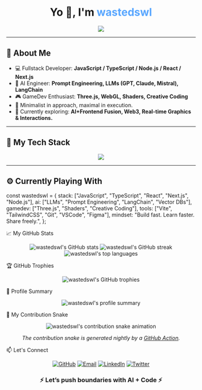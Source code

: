 <h1 align="center">Yo 👋, I'm <span style="color:#58a6ff">wastedswl</span></h1>

<p align="center">
  <img src="https://readme-typing-svg.demolab.com?font=Fira+Code&size=22&pause=1000&color=58A6FF¢er=true&vCenter=true&width=800&lines=Fullstack+JavaScript%2FTypeScript+Developer;React+%7C+Next.js+%7C+Node.js;AI+Engineer+%7C+Prompt+Engineer+%7C+LLMs;Game+Dev+Lover+%F0%9F%8E%AE+%7C+Three.js+%2F+Shaders;Clean+Code+%7C+Creative+Tech+%7C+Open+Source" />
</p>

---

## 🧠 About Me

- 💻 Fullstack Developer: **JavaScript / TypeScript / Node.js / React / Next.js**
- 🤖 AI Engineer: **Prompt Engineering, LLMs (GPT, Claude, Mistral), LangChain**
- 🎮 GameDev Enthusiast: **Three.js, WebGL, Shaders, Creative Coding**
- 🧩 Minimalist in approach, maximal in execution.
- 🔭 Currently exploring: **AI+Frontend Fusion, Web3, Real-time Graphics & Interactions.**

---

## 🚀 My Tech Stack

<p align="center">
  <img src="https://skillicons.dev/icons?i=js,ts,react,nextjs,nodejs,express,vite,redux,html,css,tailwind,figma,git,github,vscode,threejs" />
</p>

---

## ⚙️ Currently Playing With


const wastedswl = {
  stack: ["JavaScript", "TypeScript", "React", "Next.js", "Node.js"],
  ai: ["LLMs", "Prompt Engineering", "LangChain", "Vector DBs"],
  gamedev: ["Three.js", "Shaders", "Creative Coding"],
  tools: ["Vite", "TailwindCSS", "Git", "VSCode", "Figma"],
  mindset: "Build fast. Learn faster. Share freely.",
};

📈 My GitHub Stats
<p align="center">
<img src="https://github-readme-stats.vercel.app/api?username=wastedswl&show_icons=true&theme=tokyonight&count_private=true&hide_border=true" alt="wastedswl's GitHub stats" />
<img src="https://github-readme-streak-stats.herokuapp.com?user=wastedswl&theme=tokyonight&hide_border=true" alt="wastedswl's GitHub streak" />
<img src="https://github-readme-stats.vercel.app/api/top-langs/?username=wastedswl&layout=compact&theme=tokyonight&hide_border=true" alt="wastedswl's top languages" />
</p>
🏆 GitHub Trophies
<p align="center">
<img src="https://github-profile-trophy.vercel.app/?username=wastedswl&theme=tokyonight&no-frame=true&row=1&column=7" alt="wastedswl's GitHub trophies" />
</p>
🧩 Profile Summary
<p align="center">
<img src="https://github-profile-summary-cards.vercel.app/api/cards/profile-details?username=wastedswl&theme=tokyonight" alt="wastedswl's profile summary" />
</p>
🐍 My Contribution Snake
<p align="center">
<!-- ВНИМАНИЕ НА ЭТОТ ПУТЬ! -->
<!-- Он должен соответствовать вашему username, имени репозитория, основной ветке и пути к файлу из snake.yml -->
<!-- Пример для username 'wastedswl', репозитория 'wastedswl', ветки 'main' и файла 'dist/github-contribution-grid-snake-dark.svg' -->
<img src="https://raw.githubusercontent.com/wastedswl/wastedswl/main/dist/github-contribution-grid-snake-dark.svg" alt="wastedswl's contribution snake animation" />
<!-- Если Action сохраняет файл, например, в 'output/snake.svg', то путь будет: -->
<!-- <img src="https://raw.githubusercontent.com/wastedswl/wastedswl/main/output/snake.svg" alt="wastedswl's contribution snake animation" /> -->
</p>
<p align="center">
<em>The contribution snake is generated nightly by a <a href=".github/workflows/snake.yml">GitHub Action</a>.</em>
</p>

📫 Let's Connect
<p align="center">
<a href="https://github.com/wastedswl"><img src="https://img.shields.io/badge/GitHub-181717?style=for-the-badge&logo=github&logoColor=white" alt="GitHub"/></a>
<a href="mailto:wastedswl@proton.me"><img src="https://img.shields.io/badge/Email-8B89CC?style=for-the-badge&logo=protonmail&logoColor=white" alt="Email"/></a> <!-- Изменен цвет ProtonMail для лучшего соответствия tokyonight -->
<a href="https://linkedin.com/in/wastedswl"><img src="https://img.shields.io/badge/LinkedIn-0077B5?style=for-the-badge&logo=linkedin&logoColor=white" alt="LinkedIn"/></a>
<a href="https://twitter.com/wastedswl"><img src="https://img.shields.io/badge/Twitter-1DA1F2?style=for-the-badge&logo=twitter&logoColor=white" alt="Twitter"/></a>
</p>
<h3 align="center">⚡ Let’s push boundaries with AI + Code ⚡</h3>

